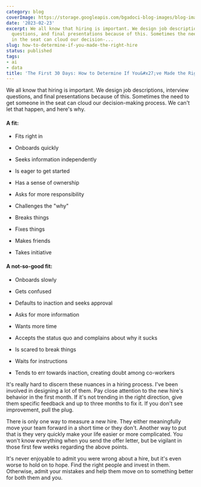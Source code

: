 ```yaml
---
category: blog
coverImage: https://storage.googleapis.com/bgadoci-blog-images/blog-images/images/blog-images/blog-post-images/large_ragmann22_a_pixar_style_image_of_a_boss_having_a_tough_conversa_3a97d081_5d08_454d_90eb_648d6260f325_3d42cdfd86.png
date: '2023-02-23'
excerpt: We all know that hiring is important. We design job descriptions, interview
  questions, and final presentations because of this. Sometimes the need to get someone
  in the seat can cloud our decision-...
slug: how-to-determine-if-you-made-the-right-hire
status: published
tags:
- ai
- data
title: 'The First 30 Days: How to Determine If You&#x27;ve Made the Right Hire'
---
```


We all know that hiring is important. We design job descriptions, interview questions, and final presentations because of this. Sometimes the need to get someone in the seat can cloud our decision-making process. We can't let that happen, and here's why.

#### A fit:

- Fits right in


- Onboards quickly


- Seeks information independently


- Is eager to get started


- Has a sense of ownership


- Asks for more responsibility


- Challenges the "why"


- Breaks things


- Fixes things


- Makes friends


- Takes initiative



#### A not-so-good fit:

- Onboards slowly


- Gets confused


- Defaults to inaction and seeks approval


- Asks for more information


- Wants more time


- Accepts the status quo and complains about why it sucks


- Is scared to break things


- Waits for instructions


- Tends to err towards inaction, creating doubt among co-workers



It's really hard to discern these nuances in a hiring process. I've been involved in designing a lot of them. Pay close attention to the new hire's behavior in the first month. If it's not trending in the right direction, give them specific feedback and up to three months to fix it. If you don't see improvement, pull the plug.

There is only one way to measure a new hire. They either meaningfully move your team forward in a short time or they don't. Another way to put that is they very quickly make your life easier or more complicated. You won't know everything when you send the offer letter, but be vigilant in those first few weeks regarding the above points.

It's never enjoyable to admit you were wrong about a hire, but it's even worse to hold on to hope. Find the right people and invest in them. Otherwise, admit your mistakes and help them move on to something better for both them and you.